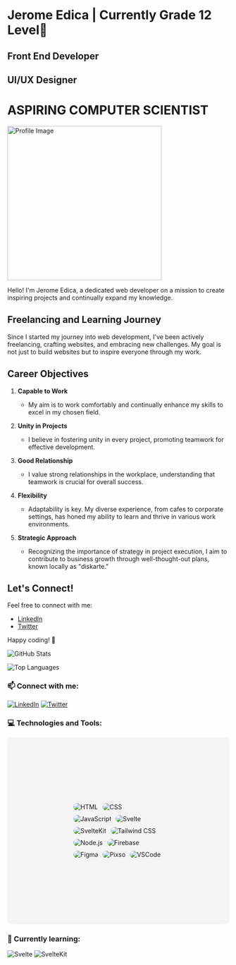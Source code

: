 # Jerome Edica | Currently Grade 12 Level👋

## Front End Developer
## UI/UX Designer

<h1 style='color: greenn;'>ASPIRING COMPUTER SCIENTIST</h1>

<img src="https://scontent.fmnl17-3.fna.fbcdn.net/v/t1.15752-9/412284268_1077637556752251_7900963601799980399_n.jpg?_nc_cat=106&ccb=1-7&_nc_sid=8cd0a2&_nc_eui2=AeG3Nv5YdwJuyMyuek3NxSe9j6WZFNr92KuPpZkU2v3Yq0l992UGGbr5WvmjYziP1vqkR8B2tXXCheDsYEhwe-cP&_nc_ohc=GcI6xOEbxrMAX8BA2wn&_nc_ht=scontent.fmnl17-3.fna&oh=03_AdSi07PZG1W12rK4ZEVud9U9Xt9Brai5laH5dKyEDMtfJA&oe=65B7918D" alt="Profile Image" width="350">

Hello! I'm Jerome Edica, a dedicated web developer on a mission to create inspiring projects and continually expand my knowledge.

## Freelancing and Learning Journey

Since I started my journey into web development, I've been actively freelancing, crafting websites, and embracing new challenges. My goal is not just to build websites but to inspire everyone through my work.

## Career Objectives

1. **Capable to Work**
   - My aim is to work comfortably and continually enhance my skills to excel in my chosen field.

2. **Unity in Projects**
   - I believe in fostering unity in every project, promoting teamwork for effective development.

3. **Good Relationship**
   - I value strong relationships in the workplace, understanding that teamwork is crucial for overall success.

4. **Flexibility**
   - Adaptability is key. My diverse experience, from cafes to corporate settings, has honed my ability to learn and thrive in various work environments.

5. **Strategic Approach**
   - Recognizing the importance of strategy in project execution, I aim to contribute to business growth through well-thought-out plans, known locally as "diskarte."
     
## Let's Connect!

Feel free to connect with me:
- [LinkedIn](https://www.linkedin.com/in/your-linkedin-profile)
- [Twitter](https://twitter.com/your-twitter-handle)

Happy coding! 🚀

![GitHub Stats](https://github-readme-stats.vercel.app/api?username=JDev000&show_icons=true&theme=radical)

![Top Languages](https://github-readme-stats.vercel.app/api/top-langs/?username=JDev000&layout=compact&theme=radical)

### 📫 Connect with me:
[![LinkedIn](https://img.shields.io/badge/LinkedIn-Connect-blue)](https://www.linkedin.com/in/your-linkedin-profile)
[![Twitter](https://img.shields.io/badge/Twitter-Follow-blue)](https://twitter.com/your-twitter-handle)

### 💻 Technologies and Tools:
<div style="display: flex; flex-wrap: wrap; gap: 10px; border-radius: 10px; background-color: #f4f4f4; padding: 150px;">
    <img src="https://img.shields.io/badge/-HTML-E34F26?logo=html5&logoColor=white" alt="HTML" style="border-radius: 10px;">
    <img src="https://img.shields.io/badge/-CSS-1572B6?logo=css3&logoColor=white" alt="CSS" style="border-radius: 10px;">
    <img src="https://img.shields.io/badge/-JavaScript-F7DF1E?logo=javascript&logoColor=black" alt="JavaScript" style="border-radius: 10px;">
    <img src="https://img.shields.io/badge/-Svelte-FF3E00?logo=svelte&logoColor=white" alt="Svelte" style="border-radius: 10px;">
    <img src="https://img.shields.io/badge/-SvelteKit-FF3E00?logo=svelte&logoColor=white" alt="SvelteKit" style="border-radius: 10px;">
    <img src="https://img.shields.io/badge/-Tailwind%20CSS-38B2AC?logo=tailwind-css&logoColor=white" alt="Tailwind CSS" style="border-radius: 10px;">
    <img src="https://img.shields.io/badge/-Node.js-339933?logo=node.js&logoColor=white" alt="Node.js" style="border-radius: 10px;">
    <img src="https://img.shields.io/badge/-Firebase-FFCA28?logo=firebase&logoColor=black" alt="Firebase" style="border-radius: 10px;">
    <img src="https://img.shields.io/badge/-Figma-F24E1E?logo=figma&logoColor=white" alt="Figma" style="border-radius: 10px;">
    <img src="https://img.shields.io/badge/-Pixso-339933?logo=pixso&logoColor=white" alt="Pixso" style="border-radius: 10px;">
    <img src="https://img.shields.io/badge/-VSCode-007ACC?logo=visual-studio-code&logoColor=white" alt="VSCode" style="border-radius: 10px;">
</div>


### 🌱 Currently learning:

![Svelte](https://img.shields.io/badge/-Svelte-FF3E00?logo=svelte&logoColor=white)
![SvelteKit](https://img.shields.io/badge/-SvelteKit-FF3E00?logo=svelte&logoColor=white)

